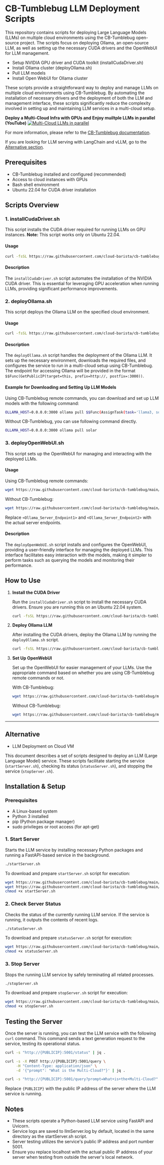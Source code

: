 

# CB-Tumblebug LLM Deployment Scripts

This repository contains scripts for deploying Large Language Models (LLMs) on multiple cloud environments using the CB-Tumblebug open-source project. The scripts focus on deploying Ollama, an open-source LLM, as well as setting up the necessary CUDA drivers and the OpenWebUI for LLM management.

- Setup NVIDIA GPU driver and CUDA toolkit (installCudaDriver.sh)
- Install Ollama cluster (deployOllama.sh)
- Pull LLM models
- Install Open WebUI for Ollama cluster

These scripts provide a straightforward way to deploy and manage LLMs on multiple cloud environments using CB-Tumblebug. By automating the installation of necessary drivers and the deployment of both the LLM and management interface, these scripts significantly reduce the complexity involved in setting up and maintaining LLM services in a multi-cloud setup.

**Deploy a Multi-Cloud Infra with GPUs and Enjoy muiltple LLMs in parallel (YouTube)**
[![Multi-Cloud LLMs in parallel](https://github.com/cloud-barista/cb-tumblebug/assets/5966944/e15feb67-ba02-4066-af62-d9f8e8330a63)](https://www.youtube.com/watch?v=SD9ZoT_OZpQ)

For more information, please refer to the [CB-Tumblebug documentation](https://github.com/cloud-barista/cb-tumblebug).

If you are looking for LLM serving with LangChain and vLLM, go to the [Alternative section](#alternative).


## Prerequisites

- CB-Tumblebug installed and configured (recommended)
- Access to cloud instances with GPUs
- Bash shell environment
- Ubuntu 22.04 for CUDA driver installation

## Scripts Overview

### 1. installCudaDriver.sh

This script installs the CUDA driver required for running LLMs on GPU instances. **Note:** This script works only on Ubuntu 22.04.

#### Usage

```bash
curl -fsSL https://raw.githubusercontent.com/cloud-barista/cb-tumblebug/main/scripts/usecases/llm/installCudaDriver.sh | sh
```

#### Description

The `installCudaDriver.sh` script automates the installation of the NVIDIA CUDA driver. This is essential for leveraging GPU acceleration when running LLMs, providing significant performance improvements.

### 2. deployOllama.sh

This script deploys the Ollama LLM on the specified cloud environment.

#### Usage

```bash
curl -fsSL https://raw.githubusercontent.com/cloud-barista/cb-tumblebug/main/scripts/usecases/llm/deployOllama.sh | sh
```

#### Description

The `deployOllama.sh` script handles the deployment of the Ollama LLM. It sets up the necessary environment, downloads the required files, and configures the service to run in a multi-cloud setup using CB-Tumblebug. The endpoint for accessing Ollama will be provided in the format `$$Func(GetPublicIP(target=this, prefix=http://, postfix=:3000))`.

#### Example for Downloading and Setting Up LLM Models

Using CB-Tumblebug remote commands, you can download and set up LLM models with the following command:

```bash
OLLAMA_HOST=0.0.0.0:3000 ollama pull $$Func(AssignTask(task='llama3, solar, mistral, phi3, gemma, mixtral, llava, yi, falcon2, llama2'))
```

Without CB-Tumblebug, you can use following command directly.

```bash
OLLAMA_HOST=0.0.0.0:3000 ollama pull solar
```

### 3. deployOpenWebUI.sh

This script sets up the OpenWebUI for managing and interacting with the deployed LLMs.

#### Usage

Using CB-Tumblebug remote commands:

```bash
wget https://raw.githubusercontent.com/cloud-barista/cb-tumblebug/main/scripts/usecases/llm/deployOpenWebUI.sh; chmod +x ~/deployOpenWebUI.sh; sudo ~/deployOpenWebUI.sh $$Func(GetPublicIPs(target=this, separator=;, prefix=http://, postfix=:3000))
```

Without CB-Tumblebug:

```bash
wget https://raw.githubusercontent.com/cloud-barista/cb-tumblebug/main/scripts/usecases/llm/deployOpenWebUI.sh; chmod +x ~/deployOpenWebUI.sh; sudo ~/deployOpenWebUI.sh http://<Ollama_Server_Endpoint1>:3000;http://<Ollama_Server_Endpoint2>:3000
```

Replace `<Ollama_Server_Endpoint1>` and `<Ollama_Server_Endpoint2>` with the actual server endpoints.

#### Description

The `deployOpenWebUI.sh` script installs and configures the OpenWebUI, providing a user-friendly interface for managing the deployed LLMs. This interface facilitates easy interaction with the models, making it simpler to perform tasks such as querying the models and monitoring their performance.

## How to Use

1. **Install the CUDA Driver**

   Run the `installCudaDriver.sh` script to install the necessary CUDA drivers. Ensure you are running this on an Ubuntu 22.04 system.

   ```bash
   curl -fsSL https://raw.githubusercontent.com/cloud-barista/cb-tumblebug/main/scripts/usecases/llm/installCudaDriver.sh | sh
   ```

2. **Deploy Ollama LLM**

   After installing the CUDA drivers, deploy the Ollama LLM by running the `deployOllama.sh` script.

   ```bash
   curl -fsSL https://raw.githubusercontent.com/cloud-barista/cb-tumblebug/main/scripts/usecases/llm/deployOllama.sh | sh
   ```

3. **Set Up OpenWebUI**

   Set up the OpenWebUI for easier management of your LLMs. Use the appropriate command based on whether you are using CB-Tumblebug remote commands or not.

   With CB-Tumblebug:

   ```bash
   wget https://raw.githubusercontent.com/cloud-barista/cb-tumblebug/main/scripts/usecases/llm/deployOpenWebUI.sh; chmod +x ~/deployOpenWebUI.sh; sudo ~/deployOpenWebUI.sh $$Func(GetPublicIPs(target=this, separator=;, prefix=http://, postfix=:3000))
   ```

   Without CB-Tumblebug:

   ```bash
   wget https://raw.githubusercontent.com/cloud-barista/cb-tumblebug/main/scripts/usecases/llm/deployOpenWebUI.sh; chmod +x ~/deployOpenWebUI.sh; sudo ~/deployOpenWebUI.sh http://<Ollama_Server_Endpoint1>:3000;http://<Ollama_Server_Endpoint2>:3000
   ```

---


## Alternative

- LLM Deployment on Cloud VM

This document describes a set of scripts designed to deploy an 
LLM (Large Language Model) service. These scripts facilitate starting 
the service (`startServer.sh`), checking its status (`statusServer.sh`), 
and stopping the service (`stopServer.sh`).

## Installation & Setup

### Prerequisites

- A Linux-based system
- Python 3 installed
- pip (Python package manager)
- sudo privileges or root access (for apt-get)

### 1. Start Server

Starts the LLM service by installing necessary Python packages 
and running a FastAPI-based service in the background.

```bash
./startServer.sh
```

To download and prepare `startServer.sh` script for execution:

```bash
wget https://raw.githubusercontent.com/cloud-barista/cb-tumblebug/main/scripts/usecases/llm/llmServer.py
wget https://raw.githubusercontent.com/cloud-barista/cb-tumblebug/main/scripts/usecases/llm/startServer.sh
chmod +x startServer.sh
```

### 2. Check Server Status

Checks the status of the currently running LLM service. If the 
service is running, it outputs the contents of recent logs.

```bash
./statusServer.sh
```

To download and prepare `statusServer.sh` script for execution:

```bash
wget https://raw.githubusercontent.com/cloud-barista/cb-tumblebug/main/scripts/usecases/llm/statusServer.sh
chmod +x statusServer.sh
```

### 3. Stop Server

Stops the running LLM service by safely terminating all related processes.

```bash
./stopServer.sh
```

To download and prepare `stopServer.sh` script for execution:

```bash
wget https://raw.githubusercontent.com/cloud-barista/cb-tumblebug/main/scripts/usecases/llm/stopServer.sh
chmod +x stopServer.sh
```

## Testing the Server

Once the server is running, you can test the LLM service with 
the following `curl` command. This command sends a text generation 
request to the service, testing its operational status.

```bash
curl -s "http://{PUBLICIP}:5001/status" | jq .
```

```bash
curl -s -X POST http://{PUBLICIP}:5001/query \
     -H "Content-Type: application/json" \
     -d '{"prompt": "What is the Multi-Cloud?"}' | jq .
```

```bash
curl -s "http://{PUBLICIP}:5001/query?prompt=What+is+the+Multi-Cloud?" | jq .
```

Replace `{PUBLICIP}` with the public IP address of the server 
where the LLM service is running.

## Notes

- These scripts operate a Python-based LLM service using FastAPI and Uvicorn.
- Service logs are saved to llmServer.log by default, located in the same 
  directory as the startServer.sh script.
- Server testing utilizes the service's public IP address and port number 5001.
- Ensure you replace localhost with the actual public IP address of your server
  when testing from outside the server's local network.
